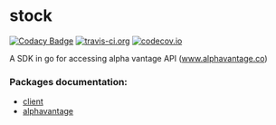 # stock

[![Codacy Badge](https://api.codacy.com/project/badge/Grade/1449c882fd3a42ac822ff3b04f37978e)](https://www.codacy.com/app/mateus.fernandes06/stock?utm_source=github.com&utm_medium=referral&utm_content=SimpleApplicationsOrg/stock&utm_campaign=badger)
[![travis-ci.org](https://travis-ci.org/SimpleApplicationsOrg/stock.svg?branch=master)](http://travis-ci.org/SimpleApplicationsOrg/stock?branch=master)
[![codecov.io](http://codecov.io/github/SimpleApplicationsOrg/stock/coverage.svg?branch=master)](http://codecov.io/github/SimpleApplicationsOrg/stock?branch=master)

A SDK in go for accessing alpha vantage API (www.alphavantage.co)

### Packages documentation:
- [client](https://godoc.org/github.com/SimpleApplicationsOrg/stock/client)
- [alphavantage](https://godoc.org/github.com/SimpleApplicationsOrg/stock/alphavantage)